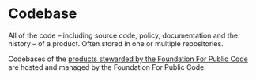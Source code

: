 # Codebase

All of the code – including source code, policy, documentation and the history – of a  product. Often stored in one or multiple repositories.

Codebases of the [products stewarded by the Foundation For Public Code](../activities/codebase-stewardship/index.md) are hosted and managed by the Foundation For Public Code.
